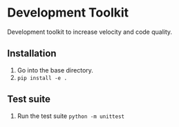 # Development Toolkit
Development toolkit to increase velocity and code quality.

## Installation
1. Go into the base directory.
2. `pip install -e .`

## Test suite
1. Run the test suite `python -m unittest`
